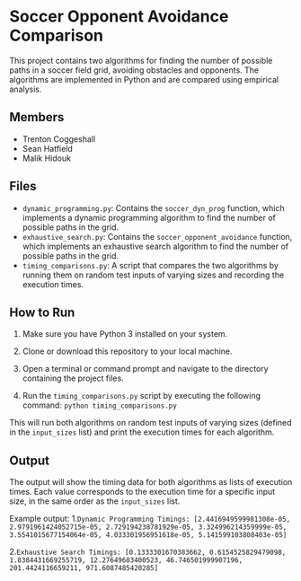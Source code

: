 # Soccer Opponent Avoidance Comparison

This project contains two algorithms for finding the number of possible paths in a soccer field grid, avoiding obstacles and opponents. The algorithms are implemented in Python and are compared using empirical analysis.

## Members

- Trenton Coggeshall
- Sean Hatfield
- Malik Hidouk

## Files

- `dynamic_programming.py`: Contains the `soccer_dyn_prog` function, which implements a dynamic programming algorithm to find the number of possible paths in the grid.
- `exhaustive_search.py`: Contains the `soccer_opponent_avoidance` function, which implements an exhaustive search algorithm to find the number of possible paths in the grid.
- `timing_comparisons.py`: A script that compares the two algorithms by running them on random test inputs of varying sizes and recording the execution times.

## How to Run

1. Make sure you have Python 3 installed on your system.

2. Clone or download this repository to your local machine.

3. Open a terminal or command prompt and navigate to the directory containing the project files.

4. Run the `timing_comparisons.py` script by executing the following command:
``python timing_comparisons.py``

This will run both algorithms on random test inputs of varying sizes (defined in the `input_sizes` list) and print the execution times for each algorithm.

## Output

The output will show the timing data for both algorithms as lists of execution times. Each value corresponds to the execution time for a specific input size, in the same order as the `input_sizes` list.

Example output:
1.``Dynamic Programming Timings: [2.4416949599981308e-05, 2.9791961424052715e-05, 2.729194238781929e-05, 3.324996214359999e-05, 3.5541015677154064e-05, 4.033301956951618e-05, 5.141599103808403e-05]``

2.``Exhaustive Search Timings: [0.1333301670383662, 0.6154525829479098, 1.8384431669255719, 12.27649683400523, 46.746501999907196, 201.4424116659211, 971.6087485420285]``
